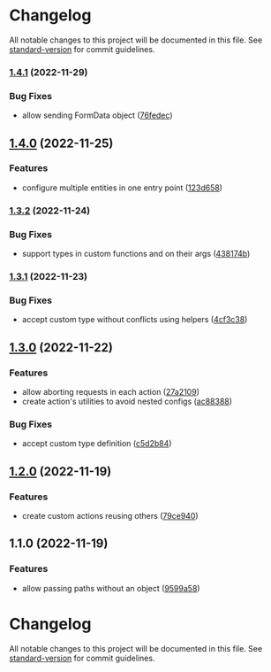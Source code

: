 # Changelog

All notable changes to this project will be documented in this file. See [standard-version](https://github.com/conventional-changelog/standard-version) for commit guidelines.

### [1.4.1](https://github.com/jhony-v/api-entity/compare/v1.4.0...v1.4.1) (2022-11-29)


### Bug Fixes

* allow sending FormData object ([76fedec](https://github.com/jhony-v/api-entity/commit/76fedecc84e4547b5d4ef5434cb3eecba3ae5a53))

## [1.4.0](https://github.com/jhony-v/api-entity/compare/v1.3.2...v1.4.0) (2022-11-25)


### Features

* configure multiple entities in one entry point ([123d658](https://github.com/jhony-v/api-entity/commit/123d65824734097de648a35c58a5f44b8b805bc2))

### [1.3.2](https://github.com/jhony-v/api-entity/compare/v1.3.1...v1.3.2) (2022-11-24)


### Bug Fixes

* support types in custom functions and on their args ([438174b](https://github.com/jhony-v/api-entity/commit/438174b9474593500750ae94fe3ed7ae786b9dd3))

### [1.3.1](https://github.com/jhony-v/api-entity/compare/v1.3.0...v1.3.1) (2022-11-23)


### Bug Fixes

* accept custom type without conflicts using helpers ([4cf3c38](https://github.com/jhony-v/api-entity/commit/4cf3c3803c0d7e947494a488572e7ef1e8957f57))

## [1.3.0](https://github.com/jhony-v/api-entity/compare/v1.2.0...v1.3.0) (2022-11-22)


### Features

* allow aborting requests in each action ([27a2109](https://github.com/jhony-v/api-entity/commit/27a2109801305233ff1c24121c5a740c1bd3c846))
* create action's utilities to avoid nested configs ([ac88388](https://github.com/jhony-v/api-entity/commit/ac88388c43efd16dc5dd3a0931168e3d48ef2b7a))


### Bug Fixes

* accept custom type definition ([c5d2b84](https://github.com/jhony-v/api-entity/commit/c5d2b845d49bcfb45819f58a2028d68b7bf2f079))

## [1.2.0](https://github.com/jhony-v/api-entity/compare/v1.1.0...v1.2.0) (2022-11-19)


### Features

* create custom actions reusing others ([79ce940](https://github.com/jhony-v/api-entity/commit/79ce940a82781550600546c440d956bc12f47221))

## 1.1.0 (2022-11-19)


### Features

* allow passing paths without an object ([9599a58](https://github.com/jhony-v/api-entity/commit/9599a58975b4a12d6b24d67932e3109c567bc1f6))

# Changelog

All notable changes to this project will be documented in this file. See [standard-version](https://github.com/conventional-changelog/standard-version) for commit guidelines.
